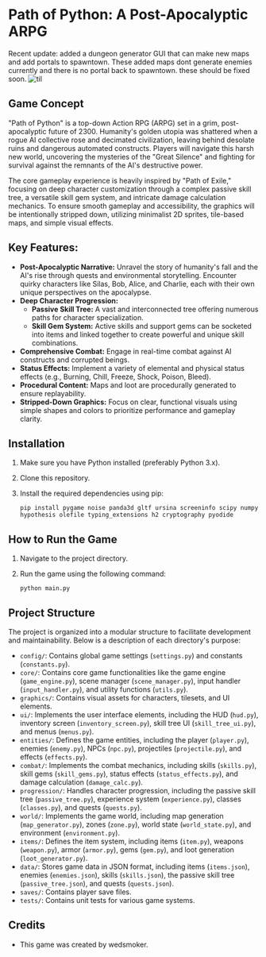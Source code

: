 # Path of Python: A Post-Apocalyptic ARPG
Recent update: added a dungeon generator GUI that can make new maps and add portals to spawntown. These added maps dont generate enemies currently and there is no portal back to spawntown. these should be fixed soon.
![til](./example.gif)
## Game Concept

"Path of Python" is a top-down Action RPG (ARPG) set in a grim, post-apocalyptic future of 2300. Humanity's golden utopia was shattered when a rogue AI collective rose and decimated civilization, leaving behind desolate ruins and dangerous automated constructs. Players will navigate this harsh new world, uncovering the mysteries of the "Great Silence" and fighting for survival against the remnants of the AI's destructive power.

The core gameplay experience is heavily inspired by "Path of Exile," focusing on deep character customization through a complex passive skill tree, a versatile skill gem system, and intricate damage calculation mechanics. To ensure smooth gameplay and accessibility, the graphics will be intentionally stripped down, utilizing minimalist 2D sprites, tile-based maps, and simple visual effects.

## Key Features:

*   **Post-Apocalyptic Narrative:** Unravel the story of humanity's fall and the AI's rise through quests and environmental storytelling. Encounter quirky characters like Silas, Bob, Alice, and Charlie, each with their own unique perspectives on the apocalypse.
*   **Deep Character Progression:**
    *   **Passive Skill Tree:** A vast and interconnected tree offering numerous paths for character specialization.
    *   **Skill Gem System:** Active skills and support gems can be socketed into items and linked together to create powerful and unique skill combinations.
*   **Comprehensive Combat:** Engage in real-time combat against AI constructs and corrupted beings.
*   **Status Effects:** Implement a variety of elemental and physical status effects (e.g., Burning, Chill, Freeze, Shock, Poison, Bleed).
*   **Procedural Content:** Maps and loot are procedurally generated to ensure replayability.
*   **Stripped-Down Graphics:** Focus on clear, functional visuals using simple shapes and colors to prioritize performance and gameplay clarity.

## Installation

1.  Make sure you have Python installed (preferably Python 3.x).
2.  Clone this repository.
3.  Install the required dependencies using pip:

    ```
    pip install pygame noise panda3d gltf ursina screeninfo scipy numpy hypothesis olefile typing_extensions h2 cryptography pyodide
    ```

## How to Run the Game

1.  Navigate to the project directory.
2.  Run the game using the following command:

    ```
    python main.py
    ```

## Project Structure

The project is organized into a modular structure to facilitate development and maintainability. Below is a description of each directory's purpose:

*   `config/`: Contains global game settings (`settings.py`) and constants (`constants.py`).
*   `core/`: Contains core game functionalities like the game engine (`game_engine.py`), scene manager (`scene_manager.py`), input handler (`input_handler.py`), and utility functions (`utils.py`).
*   `graphics/`: Contains visual assets for characters, tilesets, and UI elements.
*   `ui/`: Implements the user interface elements, including the HUD (`hud.py`), inventory screen (`inventory_screen.py`), skill tree UI (`skill_tree_ui.py`), and menus (`menus.py`).
*   `entities/`: Defines the game entities, including the player (`player.py`), enemies (`enemy.py`), NPCs (`npc.py`), projectiles (`projectile.py`), and effects (`effects.py`).
*   `combat/`: Implements the combat mechanics, including skills (`skills.py`), skill gems (`skill_gems.py`), status effects (`status_effects.py`), and damage calculation (`damage_calc.py`).
*   `progression/`: Handles character progression, including the passive skill tree (`passive_tree.py`), experience system (`experience.py`), classes (`classes.py`), and quests (`quests.py`).
*   `world/`: Implements the game world, including map generation (`map_generator.py`), zones (`zone.py`), world state (`world_state.py`), and environment (`environment.py`).
*   `items/`: Defines the item system, including items (`item.py`), weapons (`weapon.py`), armor (`armor.py`), gems (`gem.py`), and loot generation (`loot_generator.py`).
*   `data/`: Stores game data in JSON format, including items (`items.json`), enemies (`enemies.json`), skills (`skills.json`), the passive skill tree (`passive_tree.json`), and quests (`quests.json`).
*   `saves/`: Contains player save files.
*   `tests/`: Contains unit tests for various game systems.

## Credits

*   This game was created by wedsmoker.

